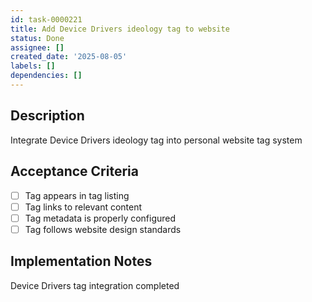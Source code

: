 ```yaml
---
id: task-0000221
title: Add Device Drivers ideology tag to website
status: Done
assignee: []
created_date: '2025-08-05'
labels: []
dependencies: []
---
```


## Description

Integrate Device Drivers ideology tag into personal website tag system

## Acceptance Criteria

- [ ] Tag appears in tag listing
- [ ] Tag links to relevant content
- [ ] Tag metadata is properly configured
- [ ] Tag follows website design standards

## Implementation Notes

Device Drivers tag integration completed
